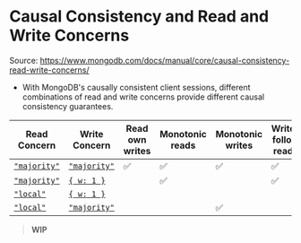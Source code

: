 # Causal Consistency and Read and Write Concerns

Source: <https://www.mongodb.com/docs/manual/core/causal-consistency-read-write-concerns/>

- With MongoDB's causally consistent client sessions, different combinations of read and write concerns provide different causal consistency guarantees.

<table cellspacing="0" cellpadding="0" class="leafygreen-ui-bwkhid"><thead><tr class="" data-testid="leafygreen-ui-header-row"><th role="columnheader" scope="col" aria-sort="none" class="leafygreen-ui-xvkcb9"><div class="leafygreen-ui-1mwn02k"><span class="leafygreen-ui-nem3xz">Read Concern</span></div></th><th role="columnheader" scope="col" aria-sort="none" class="leafygreen-ui-xvkcb9"><div class="leafygreen-ui-1mwn02k"><span class="leafygreen-ui-nem3xz">Write Concern</span></div></th><th role="columnheader" scope="col" aria-sort="none" class="leafygreen-ui-xvkcb9"><div class="leafygreen-ui-1mwn02k"><span class="leafygreen-ui-nem3xz">Read own writes</span></div></th><th role="columnheader" scope="col" aria-sort="none" class="leafygreen-ui-xvkcb9"><div class="leafygreen-ui-1mwn02k"><span class="leafygreen-ui-nem3xz">Monotonic reads</span></div></th><th role="columnheader" scope="col" aria-sort="none" class="leafygreen-ui-xvkcb9"><div class="leafygreen-ui-1mwn02k"><span class="leafygreen-ui-nem3xz">Monotonic writes</span></div></th><th role="columnheader" scope="col" aria-sort="none" class="leafygreen-ui-xvkcb9"><div class="leafygreen-ui-1mwn02k"><span class="leafygreen-ui-nem3xz">Writes follow reads</span></div></th></tr></thead><tbody><tr role="row" class="leafygreen-ui-1qt859n" aria-disabled="false"><td class="leafygreen-ui-373k5a"><div class="leafygreen-ui-1sg2lsz" data-leafygreen-ui="td-inner-div"><span class="leafygreen-ui-1auv844"><a class="leafygreen-ui-1tujn97" href="/docs/manual/reference/read-concern-majority/#mongodb-readconcern-readconcern.-majority-"><code class="leafygreen-ui-1nwfx0p">"majority"</code></a></span></div></td><td class="leafygreen-ui-373k5a"><div class="leafygreen-ui-1sg2lsz" data-leafygreen-ui="td-inner-div"><span class="leafygreen-ui-1auv844"><a class="leafygreen-ui-1tujn97" href="/docs/manual/reference/write-concern/#mongodb-writeconcern-writeconcern.-majority-"><code class="leafygreen-ui-1nwfx0p">"majority"</code></a></span></div></td><td class="leafygreen-ui-373k5a"><div class="leafygreen-ui-1sg2lsz" data-leafygreen-ui="td-inner-div"><span class="leafygreen-ui-1auv844">✅</span></div></td><td class="leafygreen-ui-373k5a"><div class="leafygreen-ui-1sg2lsz" data-leafygreen-ui="td-inner-div"><span class="leafygreen-ui-1auv844">✅</span></div></td><td class="leafygreen-ui-373k5a"><div class="leafygreen-ui-1sg2lsz" data-leafygreen-ui="td-inner-div"><span class="leafygreen-ui-1auv844">✅</span></div></td><td class="leafygreen-ui-373k5a"><div class="leafygreen-ui-1sg2lsz" data-leafygreen-ui="td-inner-div"><span class="leafygreen-ui-1auv844">✅</span></div></td></tr><tr role="row" class="leafygreen-ui-1qt859n" aria-disabled="false"><td class="leafygreen-ui-373k5a"><div class="leafygreen-ui-1sg2lsz" data-leafygreen-ui="td-inner-div"><span class="leafygreen-ui-1auv844"><a class="leafygreen-ui-1tujn97" href="/docs/manual/reference/read-concern-majority/#mongodb-readconcern-readconcern.-majority-"><code class="leafygreen-ui-1nwfx0p">"majority"</code></a></span></div></td><td class="leafygreen-ui-373k5a"><div class="leafygreen-ui-1sg2lsz" data-leafygreen-ui="td-inner-div"><span class="leafygreen-ui-1auv844"><a class="leafygreen-ui-1tujn97" href="/docs/manual/reference/write-concern/#mongodb-writeconcern-writeconcern.-number-"><code class="leafygreen-ui-1nwfx0p">{ w: 1 }</code></a></span></div></td><td class="leafygreen-ui-373k5a"><div class="leafygreen-ui-1sg2lsz" data-leafygreen-ui="td-inner-div"><span class="leafygreen-ui-1auv844"></span></div></td><td class="leafygreen-ui-373k5a"><div class="leafygreen-ui-1sg2lsz" data-leafygreen-ui="td-inner-div"><span class="leafygreen-ui-1auv844">✅</span></div></td><td class="leafygreen-ui-373k5a"><div class="leafygreen-ui-1sg2lsz" data-leafygreen-ui="td-inner-div"><span class="leafygreen-ui-1auv844"></span></div></td><td class="leafygreen-ui-373k5a"><div class="leafygreen-ui-1sg2lsz" data-leafygreen-ui="td-inner-div"><span class="leafygreen-ui-1auv844">✅</span></div></td></tr><tr role="row" class="leafygreen-ui-1qt859n" aria-disabled="false"><td class="leafygreen-ui-373k5a"><div class="leafygreen-ui-1sg2lsz" data-leafygreen-ui="td-inner-div"><span class="leafygreen-ui-1auv844"><a class="leafygreen-ui-1tujn97" href="/docs/manual/reference/read-concern-local/#mongodb-readconcern-readconcern.-local-"><code class="leafygreen-ui-1nwfx0p">"local"</code></a></span></div></td><td class="leafygreen-ui-373k5a"><div class="leafygreen-ui-1sg2lsz" data-leafygreen-ui="td-inner-div"><span class="leafygreen-ui-1auv844"><a class="leafygreen-ui-1tujn97" href="/docs/manual/reference/write-concern/#mongodb-writeconcern-writeconcern.-number-"><code class="leafygreen-ui-1nwfx0p">{ w: 1 }</code></a></span></div></td><td class="leafygreen-ui-373k5a"><div class="leafygreen-ui-1sg2lsz" data-leafygreen-ui="td-inner-div"><span class="leafygreen-ui-1auv844"></span></div></td><td class="leafygreen-ui-373k5a"><div class="leafygreen-ui-1sg2lsz" data-leafygreen-ui="td-inner-div"><span class="leafygreen-ui-1auv844"></span></div></td><td class="leafygreen-ui-373k5a"><div class="leafygreen-ui-1sg2lsz" data-leafygreen-ui="td-inner-div"><span class="leafygreen-ui-1auv844"></span></div></td><td class="leafygreen-ui-373k5a"><div class="leafygreen-ui-1sg2lsz" data-leafygreen-ui="td-inner-div"><span class="leafygreen-ui-1auv844"></span></div></td></tr><tr role="row" class="leafygreen-ui-1qt859n" aria-disabled="false"><td class="leafygreen-ui-373k5a"><div class="leafygreen-ui-1sg2lsz" data-leafygreen-ui="td-inner-div"><span class="leafygreen-ui-1auv844"><a class="leafygreen-ui-1tujn97" href="/docs/manual/reference/read-concern-local/#mongodb-readconcern-readconcern.-local-"><code class="leafygreen-ui-1nwfx0p">"local"</code></a></span></div></td><td class="leafygreen-ui-373k5a"><div class="leafygreen-ui-1sg2lsz" data-leafygreen-ui="td-inner-div"><span class="leafygreen-ui-1auv844"><a class="leafygreen-ui-1tujn97" href="/docs/manual/reference/write-concern/#mongodb-writeconcern-writeconcern.-majority-"><code class="leafygreen-ui-1nwfx0p">"majority"</code></a></span></div></td><td class="leafygreen-ui-373k5a"><div class="leafygreen-ui-1sg2lsz" data-leafygreen-ui="td-inner-div"><span class="leafygreen-ui-1auv844"></span></div></td><td class="leafygreen-ui-373k5a"><div class="leafygreen-ui-1sg2lsz" data-leafygreen-ui="td-inner-div"><span class="leafygreen-ui-1auv844"></span></div></td><td class="leafygreen-ui-373k5a"><div class="leafygreen-ui-1sg2lsz" data-leafygreen-ui="td-inner-div"><span class="leafygreen-ui-1auv844">✅</span></div></td><td class="leafygreen-ui-373k5a"><div class="leafygreen-ui-1sg2lsz" data-leafygreen-ui="td-inner-div"><span class="leafygreen-ui-1auv844"></span></div></td></tr></tbody></table>

> **WIP**
